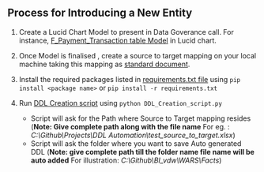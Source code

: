 ## Process for Introducing a New Entity

1. Create a Lucid Chart Model to present in Data Goverance call. For instance, [F_Payment_Transaction table Model](https://www.lucidchart.com/documents/edit/4e1f306c-b340-441f-a870-0e5d4d3e3a33/0) in Lucid chart.

2. Once Model is finalised , create a source to target mapping on your local machine taking this mapping as [standard document](https://github.com/nsingh151/Projects/blob/master/DDL%20Automation/test_source_to_target.xlsx).

3. Install the required packages listed in [requirements.txt file](https://github.com/nsingh151/Projects/blob/master/DDL%20Automation/requiremnets.txt.txt) using ``` pip install <package name> ``` or ``` pip install -r requirements.txt ```

4. Run [DDL Creation script](https://github.com/nsingh151/Projects/blob/master/DDL%20Automation/DDL_Creation_script.py)  using ``` python DDL_Creation_script.py ```
    - Script will ask for the Path where Source to Target mapping resides 
    (**Note: Give complete path along with the file name** For eg. : *C:\Github\Projects\DDL Automation\test_source_to_target.xlsx*)
    - Script will ask the folder where you want to save Auto generated DDL 
    (**Note: give complete path till the folder name file name will be auto added** For illustration: *C:\Github\BI_vdw\WARS\Facts*)
